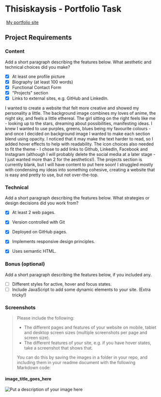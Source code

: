 #  Thisiskaysis - Portfolio Task
​
[My portfolio site](https://thisiskaysis.github.io)
​
## Project Requirements

### Content
 Add a short paragraph describing the features below. What aesthetic and technical choices did you make? 
- [x] At least one profile picture
- [x] Biography (at least 100 words)
- [x] Functional Contact Form
- [x] "Projects" section
- [x] Links to external sites, e.g. GitHub and LinkedIn.

I wanted to create a website that felt more creative and showed my personality a little. The background image combines my loves of anime, the night sky, and feels a little ethereal. The girl sitting on the right feels like me - looking up to the stars, dreaming about possibilities, manifesting ideas. I knew I wanted to use purples, greens, blues being my favourite colours - and once I decided on background image I wanted to make each section blend using opacity. I noticed that it may make the text harder to read, so I added hover effects to help with readability. The icon choices also needed to fit the theme - I chose to add links to Github, LinkedIn, Facebook and Instagram (although I will probably delete the social media at a later stage - I just wanted more than 2 for the aesthetics!). The projects section is currently blank, but I will have content to put here soon! I struggled mostly with condensing my ideas into something cohesive, creating a website that is easy and pretty to use, but not over-the-top.
​
### Technical
 Add a short paragraph describing the features below. What strategies or design decisions did you work from? 
- [x] At least 2 web pages.
- [x] Version controlled with Git
- [x] Deployed on GitHub pages.
- [x] Implements responsive design principles.
- [x] Uses semantic HTML.



### Bonus (optional)
 Add a short paragraph describing the features below, if you included any. 
- [ ] Different styles for active, hover and focus states.
- [ ] Include JavaScript to add some dynamic elements to your site. (Extra tricky!)
​
### Screenshots
> Please include the following:
> - The different pages and features of your website on mobile, tablet and desktop screen sizes (multiple screenshots per page and screen size).
> - The different features of your site, e.g. if you have hover states, take a screenshot that shows that.  
> 
> You can do this by saving the images in a folder in your repo, and including them in your readme document with the following Markdown code: 

####  image_title_goes_here 
![Put a description of your image here](./relative_path_to_file)
